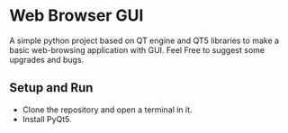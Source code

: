 # Web Browser GUI
A simple python project based on QT engine and QT5 libraries to make a basic web-browsing application with GUI.
Feel Free to suggest some upgrades and bugs.

## Setup and Run
- Clone the repository and open a terminal in it.
- Install PyQt5.
